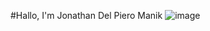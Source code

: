 #Hallo, I'm Jonathan Del Piero Manik ![image](https://github.com/user-attachments/assets/db8e4b40-a5d5-45f1-93a5-86314fd9d8b3)

